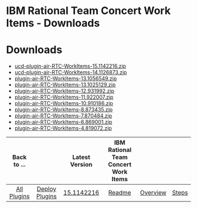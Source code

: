 
IBM Rational Team Concert Work Items - Downloads
================================================

# Downloads
- [ucd-plugin-air-RTC-WorkItems-15.1142216.zip](https://raw.githubusercontent.com/UrbanCode/IBM-UCD-PLUGINS/main/files/plugin-air-RTC-WorkItems/ucd-plugin-air-RTC-WorkItems-15.1142216.zip)
- [ucd-plugin-air-RTC-WorkItems-14.1126873.zip](https://raw.githubusercontent.com/UrbanCode/IBM-UCD-PLUGINS/main/files/plugin-air-RTC-WorkItems/ucd-plugin-air-RTC-WorkItems-14.1126873.zip)
- [plugin-air-RTC-WorkItems-13.1056549.zip](https://raw.githubusercontent.com/UrbanCode/IBM-UCD-PLUGINS/main/files/plugin-air-RTC-WorkItems/plugin-air-RTC-WorkItems-13.1056549.zip)
- [plugin-air-RTC-WorkItems-13.1025129.zip](https://raw.githubusercontent.com/UrbanCode/IBM-UCD-PLUGINS/main/files/plugin-air-RTC-WorkItems/plugin-air-RTC-WorkItems-13.1025129.zip)
- [plugin-air-RTC-WorkItems-12.931992.zip](https://raw.githubusercontent.com/UrbanCode/IBM-UCD-PLUGINS/main/files/plugin-air-RTC-WorkItems/plugin-air-RTC-WorkItems-12.931992.zip)
- [plugin-air-RTC-WorkItems-11.922007.zip](https://raw.githubusercontent.com/UrbanCode/IBM-UCD-PLUGINS/main/files/plugin-air-RTC-WorkItems/plugin-air-RTC-WorkItems-11.922007.zip)
- [plugin-air-RTC-WorkItems-10.910186.zip](https://raw.githubusercontent.com/UrbanCode/IBM-UCD-PLUGINS/main/files/plugin-air-RTC-WorkItems/plugin-air-RTC-WorkItems-10.910186.zip)
- [plugin-air-RTC-WorkItems-8.873435.zip](https://raw.githubusercontent.com/UrbanCode/IBM-UCD-PLUGINS/main/files/plugin-air-RTC-WorkItems/plugin-air-RTC-WorkItems-8.873435.zip)
- [plugin-air-RTC-WorkItems-7.870484.zip](https://raw.githubusercontent.com/UrbanCode/IBM-UCD-PLUGINS/main/files/plugin-air-RTC-WorkItems/plugin-air-RTC-WorkItems-7.870484.zip)
- [plugin-air-RTC-WorkItems-6.869001.zip](https://raw.githubusercontent.com/UrbanCode/IBM-UCD-PLUGINS/main/files/plugin-air-RTC-WorkItems/plugin-air-RTC-WorkItems-6.869001.zip)
- [plugin-air-RTC-WorkItems-4.819072.zip](https://raw.githubusercontent.com/UrbanCode/IBM-UCD-PLUGINS/main/files/plugin-air-RTC-WorkItems/plugin-air-RTC-WorkItems-4.819072.zip)

|Back to ...||Latest Version|IBM Rational Team Concert Work Items |||
| :---: | :---: | :---: | :---: | :---: | :---: |
|[All Plugins](../../index.md)|[Deploy Plugins](../README.md)|[15.1142216](https://raw.githubusercontent.com/UrbanCode/IBM-UCD-PLUGINS/main/files/plugin-air-RTC-WorkItems/ucd-plugin-air-RTC-WorkItems-15.1142216.zip)|[Readme](README.md)|[Overview](overview.md)|[Steps](steps.md)|
